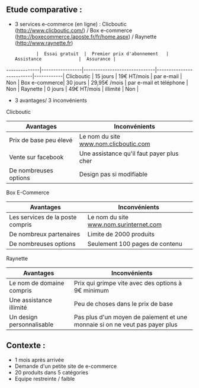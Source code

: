 Etude comparative :
-------------------
- 3 services e-commerce (en ligne) : Clicboutic (http://www.clicboutic.com/) / Box e-commerce (http://boxecommerce.laposte.fr/fr/home.aspx) / Raynette (http://www.raynette.fr)


              |  Essai gratuit  |  Premier prix d'abonnement   |  Assistance              |  Assurance |
--------------|-----------------|------------------------------|--------------------------|------------|
Clicboutic    |  15 jours       |   19€ HT/mois                |  par e-mail              | Non |
Box e-commerce|  30 jours       |   29,95€ /mois               |  par e-mail et téléphone | Non |
Raynette      |  0 jours        |   49€ HT/mois                |  illimité                | Non |

  

- 3 avantages/ 3 inconvénients

Clicboutic

Avantages|Inconvénients|
---------|-------------|
Prix de base peu élevé|Le nom du site www.nom.clicboutic.com|
Vente sur facebook|Une assistance qu'il faut payer plus cher|
De nombreuses options|Design pas si modifiable|

Box E-Commerce

Avantages|Inconvénients|
---------|-------------|
Les services de la poste compris |Le nom du site www.nom.surinternet.com|
De nombreux partenaires|Limite de 2000 produits|
De nombreuses options|Seulement 100 pages de contenu|

Raynette

Avantages|Inconvénients|
---------|-------------|
Le nom de domaine compris|Prix qui grimpe vite avec des options à 9€ minimum|
Une assistance illimité|Peu de choses dans le prix de base|
Un design personnalisable|Pas plus d'un moyen de paiement et une monnaie si on ne veut pas payer plus|

Contexte :
----------

- 1 mois après arrivée
- Demande d'un petite site de e-commerce
- 20 produits dans 5 catégories
- Equipe restreinte / faible
